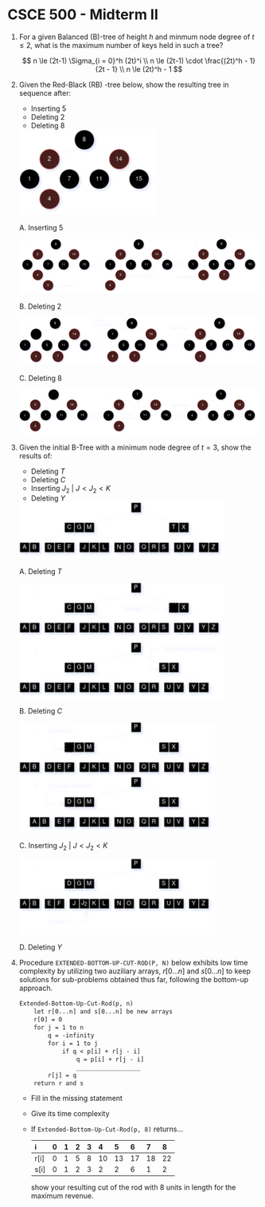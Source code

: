 # CSCE 500 - Midterm II

1. For a given Balanced (B)-tree of height $h$ and minmum node degree of $t\le2$, what is the maximum number of keys held in such a tree?

    $$
    n \le (2t-1) \Sigma_{i = 0}^h (2t)^i            \\
    n \le (2t-1) \cdot \frac{(2t)^h - 1}{2t - 1}    \\
    n \le (2t)^h - 1
    $$
 
2. Given the Red-Black (RB) -tree below, show the resulting tree in sequence after:
    * Inserting 5
    * Deleting 2
    * Deleting 8

    <img src="../images/CSCE500-MidtermII-2.png">

    A. Inserting 5

    <img src="../images/CSCE500-MidtermII-2a.png">

    B. Deleting 2

    <img src="../images/CSCE500-MidtermII-2b.png">

    C. Deleting 8

    <img src="../images/CSCE500-MidtermII-2c.png">

3. Given the initial B-Tree with a minimum node degree of $t=3$, show the results of:
    * Deleting $T$
    * Deleting $C$
    * Inserting $J_2$ | $J \lt J_2 \lt K$
    * Deleting $Y$

    <img src="../images/CSCE500-MidtermII-3.png">

    A. Deleting $T$

    <img src="../images/CSCE500-MidtermII-3a.png">

    B. Deleting $C$

    <img src="../images/CSCE500-MidtermII-3b.png">

    C. Inserting $J_2$ | $J \lt J_2 \lt K$

    <img src="../images/CSCE500-MidtermII-3c.png">

    D. Deleting $Y$

 4. Procedure `EXTENDED-BOTTOM-UP-CUT-ROD(P, N)` below exhibits low time complexity by utilizing two auziliary arrays, $r[0 \dots n]$ and $s[0 \dots n]$ to keep solutions for sub-problems obtained thus far, following the bottom-up approach.

    ```
    Extended-Bottom-Up-Cut-Rod(p, n)
        let r[0...n] and s[0...n] be new arrays
        r[0] = 0
        for j = 1 to n
            q = -infinity
            for i = 1 to j
                if q < p[i] + r[j - i]
                    q = p[i] + r[j - i]
                    __________________
            r[j] = q
        return r and s
    ```

    * Fill in the missing statement
    * Give its time complexity
    * If `Extended-Bottom-Up-Cut-Rod(p, 8)` returns...
    
        | i     | 0 | 1 | 2 | 3 | 4     | 5     | 6     | 7     | 8     |
        |-------|---|---|---|---|-------|-------|-------|-------|-------|
        | r[i]  | 0 | 1 | 5 | 8 | 10    | 13    | 17    | 18    | 22    |
        | s[i]  | 0 | 1 | 2 | 3 | 2     | 2     | 6     | 1     | 2     |

        show your resulting cut of the rod with 8 units in length for the maximum revenue.